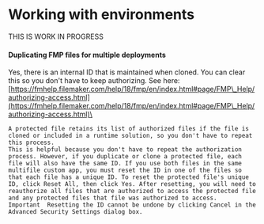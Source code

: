 # Working with environments

THIS IS WORK IN PROGRESS

#### Duplicating FMP files for multiple deployments

Yes, there is an internal ID that is maintained when cloned. You can clear this so you don't have to keep authorizing. See here: [https://fmhelp.filemaker.com/help/18/fmp/en/index.html#page/FMP\_Help/authorizing-access.html](https://fmhelp.filemaker.com/help/18/fmp/en/index.html#page/FMP\_Help/authorizing-access.html)\


```
A protected file retains its list of authorized files if the file is cloned or included in a runtime solution, so you don't have to repeat this process.
This is helpful because you don't have to repeat the authorization process. However, if you duplicate or clone a protected file, each file will also have the same ID. If you use both files in the same multifile custom app, you must reset the ID in one of the files so that each file has a unique ID. To reset the protected file's unique ID, click Reset All, then click Yes. After resetting, you will need to reauthorize all files that are authorized to access the protected file and any protected files that file was authorized to access.
Important  Resetting the ID cannot be undone by clicking Cancel in the Advanced Security Settings dialog box.
```
